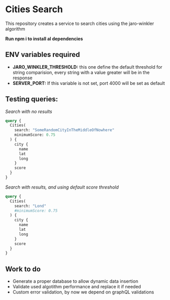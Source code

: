 # Cities Search
This repository creates a service to search cities using the jaro-winkler algorithm

**Run npm i to install al dependencies**

## ENV variables required

- **JARO_WINKLER_THRESHOLD:** this one define the default threshold for string comparision, every string with a value greater will be in the response
- **SERVER_PORT:** If this variable is not set, port 4000 will be set as default

## Testing queries:

*Search with no results*
```GraphQL
query {
  Cities(
    search: "SomeRandomCityInTheMiddleOfNowhere"
    minimumScore: 0.75
  ) {
    city {
      name
      lat
      long
    }
    score
  }
}
```

*Search with results, and using default score threshold*
```GraphQL
query {
  Cities(
    search: "Lond"
    #minimumScore: 0.75
  ) {
    city {
      name
      lat
      long
    }
    score
  }
}
```

## Work to do
- Generate a proper database to allow dynamic data insertion
- Validate used algotithm performance and replace it if needed
- Custom error validation, by now we depend on graphQL validations